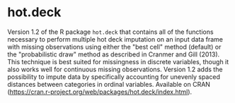 # hot.deck

Version 1.2 of the R package `hot.deck` that contains all of the functions necessary to perform multiple hot deck imputation on an input data frame with missing observations using either the "best cell" method (default) or the "probabilistic draw" method as described in Cranmer and Gill (2013). This technique is best suited for missingness in discrete variables, though it also works well for continuous missing observations. Version 1.2 adds the possibility to impute data by specifically accounting for unevenly spaced distances between categories in ordinal variables. Available on CRAN (https://cran.r-project.org/web/packages/hot.deck/index.html).
